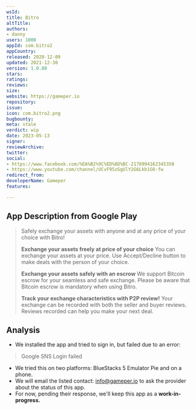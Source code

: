 ```yaml
---
wsId: 
title: Bitro
altTitle: 
authors:
- danny 
users: 1000
appId: com.bitro2
appCountry: 
released: 2020-12-09
updated: 2021-12-30
version: 1.0.80
stars: 
ratings: 
reviews: 
size: 
website: https://gameper.io
repository: 
issue: 
icon: com.bitro2.png
bugbounty: 
meta: stale
verdict: wip
date: 2023-05-13
signer: 
reviewArchive: 
twitter: 
social:
- https://www.facebook.com/%EA%B2%9C%ED%8D%BC-2178994162345350
- https://www.youtube.com/channel/UCvF95zGgUlY2G6Lkb1GO-fw 
redirect_from: 
developerName: Gameper
features: 

---
```


## App Description from Google Play 

> Safely exchange your assets with anyone and at any price of your choice with Bitro!
>
> **Exchange your assets freely at price of your choice**
> You can exchange your assets at your price. Use Accept/Decline button to make deals with the person of your choice.
>
> **Exchange your assets safely with an escrow**
> We support Bitcoin escrow for your seamless and safe exchange.
Please be aware that Bitcoin escrow is mandatory when using Bitro.
>
> **Track your exchange characteristics with P2P review!**
Your exchange can be recorded with both the seller and buyer reviews.
Reviews recorded can help you make your next deal.

## Analysis 

- We installed the app and tried to sign in, but failed due to an error: 

> Google SNS Login failed 

- We tried this on two platforms: BlueStacks 5 Emulator Pie and on a phone. 
- We will email the listed contact: info@gameper.io to ask the provider about the status of this app. 
- For now, pending their response, we'll keep this app as a **work-in-progress.**

